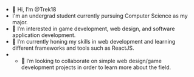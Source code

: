 - 👋 Hi, I’m @Trek18
-   I'm an undergrad student currently pursuing Computer Science as my major. 
- 👀 I’m interested in game development, web design, and software application development.
- 🌱 I’m currently honing my skills in web development and learning different frameworks and tools such as ReactJS.
- - 💞️ I’m looking to collaborate on simple web design/game development projects in order to learn more about the field.

